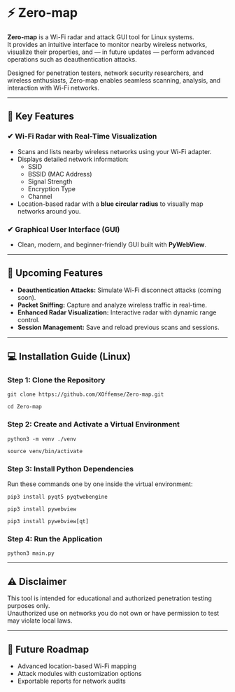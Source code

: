 # ⚡ Zero-map

**Zero-map** is a Wi-Fi radar and attack GUI tool for Linux systems.  
It provides an intuitive interface to monitor nearby wireless networks, visualize their properties, and — in future updates — perform advanced operations such as deauthentication attacks.

Designed for penetration testers, network security researchers, and wireless enthusiasts, Zero-map enables seamless scanning, analysis, and interaction with Wi-Fi networks.

---

## 🔑 Key Features

### ✔ Wi-Fi Radar with Real-Time Visualization
- Scans and lists nearby wireless networks using your Wi-Fi adapter.
- Displays detailed network information:
  - SSID
  - BSSID (MAC Address)
  - Signal Strength
  - Encryption Type
  - Channel
- Location-based radar with a **blue circular radius** to visually map networks around you.

### ✔ Graphical User Interface (GUI)
- Clean, modern, and beginner-friendly GUI built with **PyWebView**.

---

## 🚧 Upcoming Features

- **Deauthentication Attacks:** Simulate Wi-Fi disconnect attacks (coming soon).
- **Packet Sniffing:** Capture and analyze wireless traffic in real-time.
- **Enhanced Radar Visualization:** Interactive radar with dynamic range control.
- **Session Management:** Save and reload previous scans and sessions.

---

## 💻 Installation Guide (Linux)

### Step 1: Clone the Repository

```
git clone https://github.com/XOffemse/Zero-map.git
```

```
cd Zero-map
```
### Step 2: Create and Activate a Virtual Environment

```
python3 -m venv ./venv
```

```
source venv/bin/activate
```

### Step 3: Install Python Dependencies

Run these commands one by one inside the virtual environment:

```
pip3 install pyqt5 pyqtwebengine
```

```
pip3 install pywebview
```

```
pip3 install pywebview[qt]
```

### Step 4: Run the Application

```
python3 main.py
```

---

## ⚠️ Disclaimer

This tool is intended for educational and authorized penetration testing purposes only.  
Unauthorized use on networks you do not own or have permission to test may violate local laws.

---

## 🚀 Future Roadmap

- Advanced location-based Wi-Fi mapping
- Attack modules with customization options
- Exportable reports for network audits


